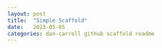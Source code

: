 ```yaml
---
layout: post
title:  "Simple Scaffold"
date:   2023-05-05
categories: dan-carroll github scaffold readme
---
```

